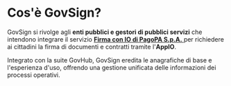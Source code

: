 # Cos'è GovSign?

GovSign si rivolge agli **enti pubblici e gestori di pubblici servizi** che intendono integrare il servizio  [**Firma con IO di PagoPA S.p.A.** ](https://firma.io.italia.it/)per richiedere ai cittadini la firma di documenti e contratti tramite l'**AppIO**. &#x20;

Integrato con la suite GovHub, GovSign eredita le anagrafiche di base e l'esperienza d'uso, offrendo una gestione unificata delle informazioni dei processi operativi.
